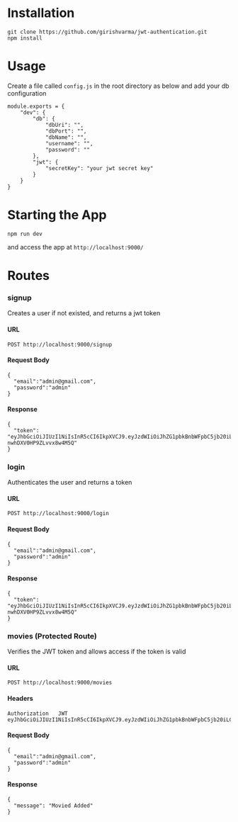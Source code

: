 # Installation

```
git clone https://github.com/girishvarma/jwt-authentication.git
npm install
```
# Usage
Create a file called `config.js` in the root directory as below and add your db configuration

```
module.exports = {
	"dev": {
		"db": {
			"dbUri": "",
			"dbPort": "",
			"dbName": "",
			"username": "",
			"password": ""
		},
		"jwt": {
			"secretKey": "your jwt secret key"
		}
	}
}
```

# Starting the App
```
npm run dev
```
and access the app at `http://localhost:9000/`
# Routes
### signup
Creates a user if not existed, and returns a jwt token 
#### URL
`POST http://localhost:9000/signup`

#### Request Body
```
{
  "email":"admin@gmail.com",
  "password":"admin"
}
```
#### Response
```
{
  "token": "eyJhbGciOiJIUzI1NiIsInR5cCI6IkpXVCJ9.eyJzdWIiOiJhZG1pbkBnbWFpbC5jb20iLCJpYXQiOjE0NzIyMDAzNDN9.YiFlYu374RyDVC2sjgAga-nwhDXV0HP9ZLvvx8w4M5Q"
}
```

### login
Authenticates the user and returns a token
#### URL
`POST http://localhost:9000/login`

#### Request Body
```
{
  "email":"admin@gmail.com",
  "password":"admin"
}
```
#### Response
```
{
  "token": "eyJhbGciOiJIUzI1NiIsInR5cCI6IkpXVCJ9.eyJzdWIiOiJhZG1pbkBnbWFpbC5jb20iLCJpYXQiOjE0NzIyMDAzNDN9.YiFlYu374RyDVC2sjgAga-nwhDXV0HP9ZLvvx8w4M5Q"
}
```
### movies (Protected Route)
Verifies the JWT token and allows access if the token is valid
#### URL
`POST http://localhost:9000/movies`
#### Headers
```
Authorization	JWT eyJhbGciOiJIUzI1NiIsInR5cCI6IkpXVCJ9.eyJzdWIiOiJhZG1pbkBnbWFpbC5jb20iLCJpYXQiOjE0NzIyMDA4MDJ9.9viCpAFsD22KASWv5nlXcamvXDAmctp4AgvYtahSVPA
```
#### Request Body
```
{
  "email":"admin@gmail.com",
  "password":"admin"
}
```
#### Response
```
{
  "message": "Movied Added"
}
```

